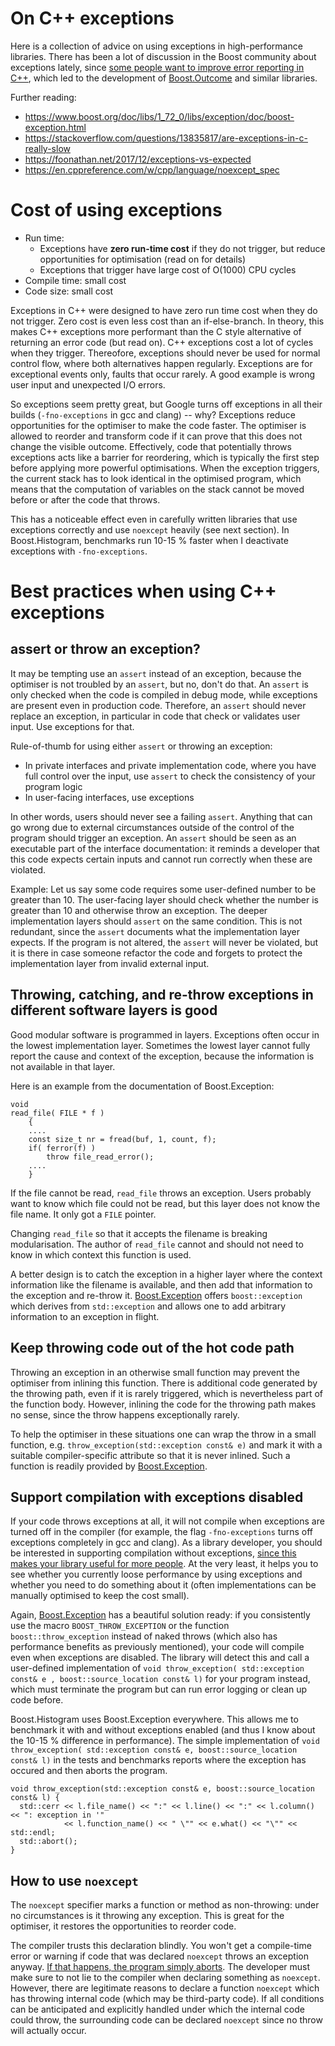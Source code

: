# On C++ exceptions

Here is a collection of advice on using exceptions in high-performance libraries. There has been a lot of discussion in the Boost community about exceptions lately, since [some people want to improve error reporting in C++](http://open-std.org/JTC1/SC22/WG21/docs/papers/2018/p0709r0.pdf), which led to the development of [Boost.Outcome](https://www.boost.org/doc/libs/1_72_0/libs/outcome/doc/html/index.html) and similar libraries.

Further reading:
- https://www.boost.org/doc/libs/1_72_0/libs/exception/doc/boost-exception.html
- https://stackoverflow.com/questions/13835817/are-exceptions-in-c-really-slow
- https://foonathan.net/2017/12/exceptions-vs-expected
- https://en.cppreference.com/w/cpp/language/noexcept_spec

# Cost of using exceptions

- Run time:
  - Exceptions have **zero run-time cost** if they do not trigger, but reduce opportunities for optimisation (read on for details)
  - Exceptions that trigger have large cost of O(1000) CPU cycles
- Compile time: small cost
- Code size: small cost

Exceptions in C++ were designed to have zero run time cost when they do not trigger. Zero cost is even less cost than an if-else-branch. In theory, this makes C++ exceptions more performant than the C style alternative of returning an error code (but read on). C++ exceptions cost a lot of cycles when they trigger. Thereofore, exceptions should never be used for normal control flow, where both alternatives happen regularly. Exceptions are for exceptional events only, faults that occur rarely. A good example is wrong user input and unexpected I/O errors.

So exceptions seem pretty great, but Google turns off exceptions in all their builds (`-fno-exceptions` in gcc and clang) -- why? Exceptions reduce opportunities for the optimiser to make the code faster. The optimiser is allowed to reorder and transform code if it can prove that this does not change the visible outcome. Effectively, code that potentially throws exceptions acts like a barrier for reordering, which is typically the first step before applying more powerful optimisations. When the exception triggers, the current stack has to look identical in the optimised program, which means that the computation of variables on the stack cannot be moved before or after the code that throws.

This has a noticeable effect even in carefully written libraries that use exceptions correctly and use `noexcept` heavily (see next section). In Boost.Histogram, benchmarks run 10-15 % faster when I deactivate exceptions with `-fno-exceptions`.

# Best practices when using C++ exceptions

## assert or throw an exception?

It may be tempting use an `assert` instead of an exception, because the optimiser is not troubled by an `assert`, but no, don't do that. An `assert` is only checked when the code is compiled in debug mode, while exceptions are present even in production code. Therefore, an `assert` should never replace an exception, in particular in code that check or validates user input. Use exceptions for that.

Rule-of-thumb for using either `assert` or throwing an exception:
- In private interfaces and private implementation code, where you have full control over the input, use `assert` to check the consistency of your program logic
- In user-facing interfaces, use exceptions

In other words, users should never see a failing `assert`. Anything that can go wrong due to external circumstances outside of the control of the program should trigger an exception. An `assert` should be seen as an executable part of the interface documentation: it reminds a developer that this code expects certain inputs and cannot run correctly when these are violated.

Example: Let us say some code requires some user-defined number to be greater than 10. The user-facing layer should check whether the number is greater than 10 and otherwise throw an exception. The deeper implementation layers should `assert` on the same condition. This is not redundant, since the `assert` documents what the implementation layer expects. If the program is not altered, the `assert` will never be violated, but it is there in case someone refactor the code and forgets to protect the implementation layer from invalid external input.

## Throwing, catching, and re-throw exceptions in different software layers is good

Good modular software is programmed in layers. Exceptions often occur in the lowest implementation layer. Sometimes the lowest layer cannot fully report the cause and context of the exception, because the information is not available in that layer.

Here is an example from the documentation of Boost.Exception:
```
void
read_file( FILE * f )
    {
    ....
    const size_t nr = fread(buf, 1, count, f);
    if( ferror(f) )
        throw file_read_error();
    ....
    }
```
If the file cannot be read, `read_file` throws an exception. Users probably want to know which file could not be read, but this layer does not know the file name. It only got a `FILE` pointer.

Changing `read_file` so that it accepts the filename is breaking modularisation. The author of `read_file` cannot and should not need to know in which context this function is used.

A better design is to catch the exception in a higher layer where the context information like the filename is available, and then add that information to the exception and re-throw it. [Boost.Exception](https://www.boost.org/doc/libs/1_72_0/libs/exception/doc/motivation.html) offers `boost::exception` which derives from `std::exception` and allows one to add arbitrary information to an exception in flight.

## Keep throwing code out of the hot code path

Throwing an exception in an otherwise small function may prevent the optimiser from inlining this function. There is additional code generated by the throwing path, even if it is rarely triggered, which is nevertheless part of the function body. However, inlining the code for the throwing path makes no sense, since the throw happens exceptionally rarely.

To help the optimiser in these situations one can wrap the throw in a small function, e.g. `throw_exception(std::exception const& e)` and mark it with a suitable compiler-specific attribute so that it is never inlined. Such a function is readily provided by [Boost.Exception](https://www.boost.org/doc/libs/1_72_0/libs/exception/doc/throw_exception.html).

## Support compilation with exceptions disabled

If your code throws exceptions at all, it will not compile when exceptions are turned off in the compiler (for example, the flag `-fno-exceptions` turns off exceptions completely in gcc and clang). As a library developer, you should be interested in supporting compilation without exceptions, [since this makes your library useful for more people](https://stackoverflow.com/questions/691168/how-much-footprint-does-c-exception-handling-add). At the very least, it helps you to see whether you currently loose performance by using exceptions and whether you need to do something about it (often implementations can be manually optimised to keep the cost small).

Again, [Boost.Exception](https://www.boost.org/doc/libs/1_72_0/libs/exception/doc/BOOST_THROW_EXCEPTION.html) has a beautiful solution ready: if you consistently use the macro `BOOST_THROW_EXCEPTION` or the function `boost::throw_exception` instead of naked throws (which also has performance benefits as previously mentioned), your code will compile even when exceptions are disabled. The library will detect this and call a user-defined implementation of `void throw_exception( std::exception const& e , boost::source_location const& l)` for your program instead, which must terminate the program but can run error logging or clean up code before.

Boost.Histogram uses Boost.Exception everywhere. This allows me to benchmark it with and without exceptions enabled (and thus I know about the 10-15 % difference in performance). The simple implementation of `void throw_exception( std::exception const& e, boost::source_location const& l)` in the tests and benchmarks reports where the exception has occured and then aborts the program.
```
void throw_exception(std::exception const& e, boost::source_location const& l) {
  std::cerr << l.file_name() << ":" << l.line() << ":" << l.column() << ": exception in '"
            << l.function_name() << " \"" << e.what() << "\"" << std::endl;
  std::abort();
}
```

## How to use `noexcept`

The `noexcept` specifier marks a function or method as non-throwing: under no circumstances is it throwing any exception. This is great for the optimiser, it restores the opportunities to reorder code.

The compiler trusts this declaration blindly. You won't get a compile-time error or warning if code that was declared `noexcept` throws an exception anyway. [If that happens, the program simply aborts](https://en.cppreference.com/w/cpp/error/terminate). The developer must make sure to not lie to the compiler when declaring something as `noexcept`. However, there are legitimate reasons to declare a function `noexcept` which has throwing internal code (which may be third-party code). If all conditions can be anticipated and explicitly handled under which the internal code could throw, the surrounding code can be declared `noexcept` since no throw will actually occur.
